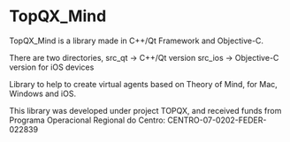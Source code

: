 TopQX_Mind
==========

TopQX_Mind is a library made in C++/Qt Framework and Objective-C.

There are two directories,
src_qt -> C++/Qt version
src_ios -> Objective-C version for iOS devices

Library to help to create virtual agents based on Theory of Mind, for Mac, Windows and iOS.

This library was developed under project TOPQX, and received funds from Programa Operacional Regional do Centro: CENTRO-07-0202-FEDER-022839